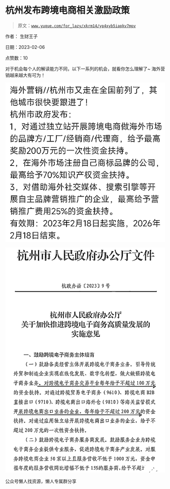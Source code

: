 # 杭州发布跨境电商相关激励政策

> 原文：[`www.yuque.com/for_lazy/xkrm14/yp4xyb5iapkv7mpv`](https://www.yuque.com/for_lazy/xkrm14/yp4xyb5iapkv7mpv)



作者： 生财王子



日期：2023-02-06



点赞数：10



对于机会每个人的解读能力不同，以下一系列的机会，就看你怎么理解了~ 海外营销越来越大有可为！



![](img/c32e52b9539f17e0af1ecfe2217eff2e.png)  

![](img/0d18e88766338c4c2ec8988938376e5b.png)



公众号懒人找资源，懒人专属群分享

